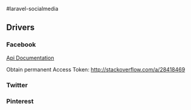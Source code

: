 #laravel-socialmedia

## Drivers

### Facebook

[Api Documentation](https://developers.facebook.com/docs/graph-api/reference/v2.0/post)

Obtain permanent Access Token: http://stackoverflow.com/a/28418469

### Twitter

### Pinterest